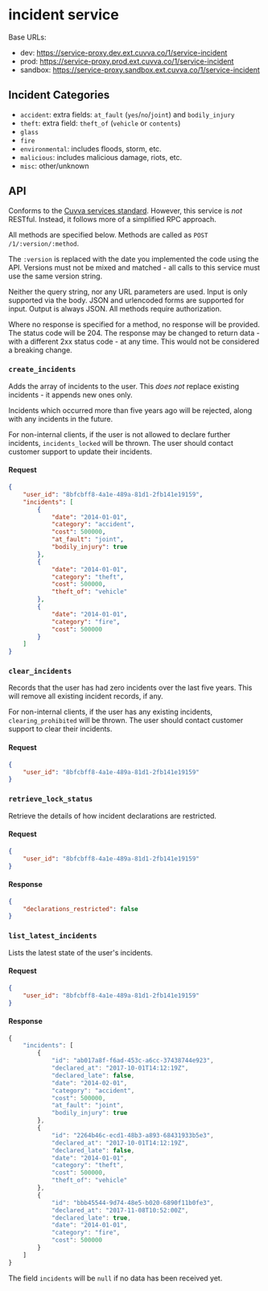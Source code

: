 # incident service

Base URLs:

- dev: https://service-proxy.dev.ext.cuvva.co/1/service-incident
- prod: https://service-proxy.prod.ext.cuvva.co/1/service-incident
- sandbox: https://service-proxy.sandbox.ext.cuvva.co/1/service-incident

## Incident Categories

- `accident`: extra fields: `at_fault` (`yes`/`no`/`joint`) and `bodily_injury`
- `theft`: extra field: `theft_of` (`vehicle` or `contents`)
- `glass`
- `fire`
- `environmental`: includes floods, storm, etc.
- `malicious`: includes malicious damage, riots, etc.
- `misc`: other/unknown

## API

Conforms to the [Cuvva services standard][1]. However, this service is *not*
RESTful. Instead, it follows more of a simplified RPC approach.

All methods are specified below. Methods are called as
`POST /1/:version/:method`.

The `:version` is replaced with the date you implemented the code using the API.
Versions must not be mixed and matched - all calls to this service must use the
same version string.

Neither the query string, nor any URL parameters are used. Input is only
supported via the body. JSON and urlencoded forms are supported for input.
Output is always JSON. All methods require authorization.

Where no response is specified for a method, no response will be provided. The
status code will be 204. The response may be changed to return data - with a
different 2xx status code - at any time. This would not be considered a breaking
change.

### `create_incidents`

Adds the array of incidents to the user. This *does not* replace existing
incidents - it appends new ones only.

Incidents which occurred more than five years ago will be rejected, along with
any incidents in the future.

For non-internal clients, if the user is not allowed to declare further
incidents, `incidents_locked` will be thrown. The user should contact customer
support to update their incidents.

#### Request

```json
{
	"user_id": "8bfcbff8-4a1e-489a-81d1-2fb141e19159",
	"incidents": [
		{
			"date": "2014-01-01",
			"category": "accident",
			"cost": 500000,
			"at_fault": "joint",
			"bodily_injury": true
		},
		{
			"date": "2014-01-01",
			"category": "theft",
			"cost": 500000,
			"theft_of": "vehicle"
		},
		{
			"date": "2014-01-01",
			"category": "fire",
			"cost": 500000
		}
	]
}
```

### `clear_incidents`

Records that the user has had zero incidents over the last five years. This will
remove all existing incident records, if any.

For non-internal clients, if the user has any existing incidents,
`clearing_prohibited` will be thrown. The user should contact customer support
to clear their incidents.

#### Request

```json
{
	"user_id": "8bfcbff8-4a1e-489a-81d1-2fb141e19159"
}
```

### `retrieve_lock_status`

Retrieve the details of how incident declarations are restricted.

#### Request

```json
{
	"user_id": "8bfcbff8-4a1e-489a-81d1-2fb141e19159"
}
```

#### Response

```json
{
	"declarations_restricted": false
}
```

### `list_latest_incidents`

Lists the latest state of the user's incidents.

#### Request

```json
{
	"user_id": "8bfcbff8-4a1e-489a-81d1-2fb141e19159"
}
```

#### Response

```js
{
	"incidents": [
		{
			"id": "ab017a8f-f6ad-453c-a6cc-37438744e923",
			"declared_at": "2017-10-01T14:12:19Z",
			"declared_late": false,
			"date": "2014-02-01",
			"category": "accident",
			"cost": 500000,
			"at_fault": "joint",
			"bodily_injury": true
		},
		{
			"id": "2264b46c-ecd1-48b3-a893-68431933b5e3",
			"declared_at": "2017-10-01T14:12:19Z",
			"declared_late": false,
			"date": "2014-01-01",
			"category": "theft",
			"cost": 500000,
			"theft_of": "vehicle"
		},
		{
			"id": "bbb45544-9d74-48e5-b020-6890f11b0fe3",
			"declared_at": "2017-11-08T10:52:00Z",
			"declared_late": true,
			"date": "2014-01-01",
			"category": "fire",
			"cost": 500000
		}
	]
}
```

The field `incidents` will be `null` if no data has been received yet.

[1]: https://github.com/cuvva/standards/blob/master/services.md
